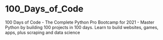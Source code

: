 # 100_Days_of_Code
100 Days of Code - The Complete Python Pro Bootcamp for 2021 - Master Python by building 100 projects in 100 days. Learn to build websites, games, apps, plus scraping and data science
